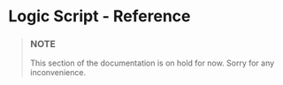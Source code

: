 # Logic Script - Reference

> ### NOTE
> This section of the documentation is on hold for now. Sorry for any inconvenience.